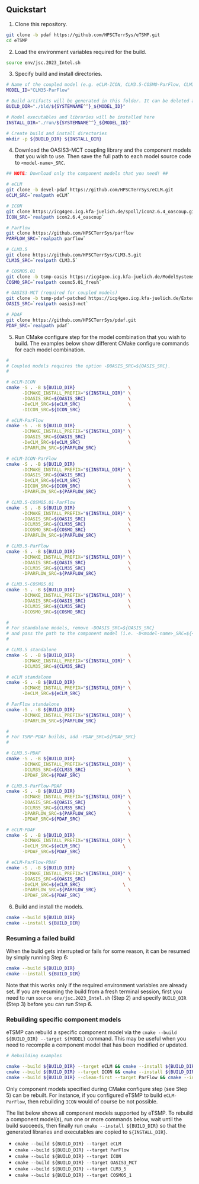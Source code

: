 ## Quickstart

1. Clone this repository.

```bash
git clone -b pdaf https://github.com/HPSCTerrSys/eTSMP.git
cd eTSMP
```

2. Load the environment variables required for the build.

```bash
source env/jsc.2023_Intel.sh
```

3. Specify build and install directories.

```bash
# Name of the coupled model (e.g. eCLM-ICON, CLM3.5-COSMO-ParFlow, CLM3.5-ParFlow, CLM3.5-ParFlow-PDAF)
MODEL_ID="CLM35-ParFlow"

# Build artifacts will be generated in this folder. It can be deleted after build.
BUILD_DIR="./bld/${SYSTEMNAME^^}_${MODEL_ID}"

# Model executables and libraries will be installed here
INSTALL_DIR="./run/${SYSTEMNAME^^}_${MODEL_ID}"

# Create build and install directories
mkdir -p ${BUILD_DIR} ${INSTALL_DIR}
```

4. Download the OASIS3-MCT coupling library and the component models that you wish
   to use. Then save the full path to each model source code to `<model-name>_SRC`.

```bash
## NOTE: Download only the component models that you need! ##

# eCLM
git clone -b devel-pdaf https://github.com/HPSCTerrSys/eCLM.git
eCLM_SRC=`realpath eCLM`

# ICON
git clone https://icg4geo.icg.kfa-juelich.de/spoll/icon2.6.4_oascoup.git
ICON_SRC=`realpath icon2.6.4_oascoup`

# ParFlow
git clone https://github.com/HPSCTerrSys/parflow
PARFLOW_SRC=`realpath parflow`

# CLM3.5
git clone https://github.com/HPSCTerrSys/CLM3.5.git
CLM35_SRC=`realpath CLM3.5`

# COSMO5.01
git clone -b tsmp-oasis https://icg4geo.icg.kfa-juelich.de/ModelSystems/tsmp_src/cosmo5.01_fresh.git
COSMO_SRC=`realpath cosmo5.01_fresh`

# OASIS3-MCT (required for coupled models)
git clone -b tsmp-pdaf-patched https://icg4geo.icg.kfa-juelich.de/ExternalReposPublic/oasis3-mct
OASIS_SRC=`realpath oasis3-mct`

# PDAF
git clone https://github.com/HPSCTerrSys/pdaf.git
PDAF_SRC=`realpath pdaf`
```

5. Run CMake configure step for the model combination that you wish to build. The
   examples below show different CMake configure commands for each model combination. 

```bash
#
# Coupled models requires the option -DOASIS_SRC=${OASIS_SRC}.
#

# eCLM-ICON
cmake -S . -B ${BUILD_DIR}                    \
      -DCMAKE_INSTALL_PREFIX="${INSTALL_DIR}" \
      -DOASIS_SRC=${OASIS_SRC}                \
      -DeCLM_SRC=${eCLM_SRC}                  \
      -DICON_SRC=${ICON_SRC}

# eCLM-ParFlow
cmake -S . -B ${BUILD_DIR}                    \
      -DCMAKE_INSTALL_PREFIX="${INSTALL_DIR}" \
      -DOASIS_SRC=${OASIS_SRC}                \
      -DeCLM_SRC=${eCLM_SRC}                  \
      -DPARFLOW_SRC=${PARFLOW_SRC}

# eCLM-ICON-ParFlow
cmake -S . -B ${BUILD_DIR}                    \
      -DCMAKE_INSTALL_PREFIX="${INSTALL_DIR}" \
      -DOASIS_SRC=${OASIS_SRC}                \
      -DeCLM_SRC=${eCLM_SRC}                  \
      -DICON_SRC=${ICON_SRC}		          \
      -DPARFLOW_SRC=${PARFLOW_SRC}

# CLM3.5-COSMO5.01-ParFlow
cmake -S . -B ${BUILD_DIR}                    \
      -DCMAKE_INSTALL_PREFIX="${INSTALL_DIR}" \
      -DOASIS_SRC=${OASIS_SRC}                \
      -DCLM35_SRC=${CLM35_SRC}                \
      -DCOSMO_SRC=${COSMO_SRC}                \
      -DPARFLOW_SRC=${PARFLOW_SRC}

# CLM3.5-ParFlow
cmake -S . -B ${BUILD_DIR}                    \
      -DCMAKE_INSTALL_PREFIX="${INSTALL_DIR}" \
      -DOASIS_SRC=${OASIS_SRC}                \
      -DCLM35_SRC=${CLM35_SRC}                \
      -DPARFLOW_SRC=${PARFLOW_SRC}

# CLM3.5-COSMO5.01
cmake -S . -B ${BUILD_DIR}                    \
      -DCMAKE_INSTALL_PREFIX="${INSTALL_DIR}" \
      -DOASIS_SRC=${OASIS_SRC}                \
      -DCLM35_SRC=${CLM35_SRC}                \
      -DCOSMO_SRC=${COSMO_SRC}

#
# For standalone models, remove -DOASIS_SRC=${OASIS_SRC}
# and pass the path to the component model (i.e. -D<model-name>_SRC=${<model-name>_SRC}).
#

# CLM3.5 standalone
cmake -S . -B ${BUILD_DIR}                    \
      -DCMAKE_INSTALL_PREFIX="${INSTALL_DIR}" \
      -DCLM35_SRC=${CLM35_SRC}

# eCLM standalone
cmake -S . -B ${BUILD_DIR}                    \
      -DCMAKE_INSTALL_PREFIX="${INSTALL_DIR}" \
      -DeCLM_SRC=${eCLM_SRC}

# ParFlow standalone
cmake -S . -B ${BUILD_DIR}                    \
      -DCMAKE_INSTALL_PREFIX="${INSTALL_DIR}" \
      -DPARFLOW_SRC=${PARFLOW_SRC}

#
# For TSMP-PDAF builds, add -PDAF_SRC=${PDAF_SRC}
#

# CLM3.5-PDAF
cmake -S . -B ${BUILD_DIR}                    \
      -DCMAKE_INSTALL_PREFIX="${INSTALL_DIR}" \
      -DCLM35_SRC=${CLM35_SRC}                \
      -DPDAF_SRC=${PDAF_SRC}

# CLM3.5-ParFlow-PDAF
cmake -S . -B ${BUILD_DIR}                    \
      -DCMAKE_INSTALL_PREFIX="${INSTALL_DIR}" \
      -DOASIS_SRC=${OASIS_SRC}                \
      -DCLM35_SRC=${CLM35_SRC}                \
      -DPARFLOW_SRC=${PARFLOW_SRC}            \
      -DPDAF_SRC=${PDAF_SRC}

# eCLM-PDAF
cmake -S . -B ${BUILD_DIR}                    \
      -DCMAKE_INSTALL_PREFIX="${INSTALL_DIR}" \
      -DeCLM_SRC=${eCLM_SRC}                \
      -DPDAF_SRC=${PDAF_SRC}

# eCLM-ParFlow-PDAF
cmake -S . -B ${BUILD_DIR}                    \
      -DCMAKE_INSTALL_PREFIX="${INSTALL_DIR}" \
      -DOASIS_SRC=${OASIS_SRC}                \
      -DeCLM_SRC=${eCLM_SRC}                \
      -DPARFLOW_SRC=${PARFLOW_SRC}            \
      -DPDAF_SRC=${PDAF_SRC}

```

6. Build and install the models.

```bash
cmake --build ${BUILD_DIR}
cmake --install ${BUILD_DIR}
```

### Resuming a failed build

When the build gets interrupted or fails for some reason, it can be
resumed by simply running Step 6:

```bash
cmake --build ${BUILD_DIR}
cmake --install ${BUILD_DIR}
```

Note that this works only if the required environment variables are already set. If you are resuming
the build from a fresh terminal session, first you need to run `source env/jsc.2023_Intel.sh`  (Step 2)
and specify `BUILD_DIR` (Step 3) before you can run Step 6.

### Rebuilding specific component models

eTSMP can rebuild a specific component model via the `cmake --build ${BUILD_DIR} --target ${MODEL}` command.
This may be useful when you need to recompile a component model that has been modified or updated.

```bash
# Rebuilding examples

cmake --build ${BUILD_DIR} --target eCLM && cmake --install ${BUILD_DIR}                  # Rebuilds eCLM
cmake --build ${BUILD_DIR} --target ICON && cmake --install ${BUILD_DIR}                  # Rebuilds ICON
cmake --build ${BUILD_DIR} --clean-first --target ParFlow && cmake --install ${BUILD_DIR} # Does a clean rebuild of ParFlow
```

Only component models specified during CMake configure step (see Step 5) can be rebuilt. For instance, if you
configured eTSMP to build `eCLM-ParFlow`, then rebuilding `ICON` would of course be not possible.

The list below shows all component models supported by eTSMP. To rebuild a component model(s),
run one or more commands below, wait until the build succeeds, then finally run 
`cmake --install ${BUILD_DIR}` so that the generated libraries and executables are copied to `${INSTALL_DIR}`.

- `cmake --build ${BUILD_DIR} --target eCLM`
- `cmake --build ${BUILD_DIR} --target ParFlow`
- `cmake --build ${BUILD_DIR} --target ICON`
- `cmake --build ${BUILD_DIR} --target OASIS3_MCT`
- `cmake --build ${BUILD_DIR} --target CLM3_5`
- `cmake --build ${BUILD_DIR} --target COSMO5_1`

